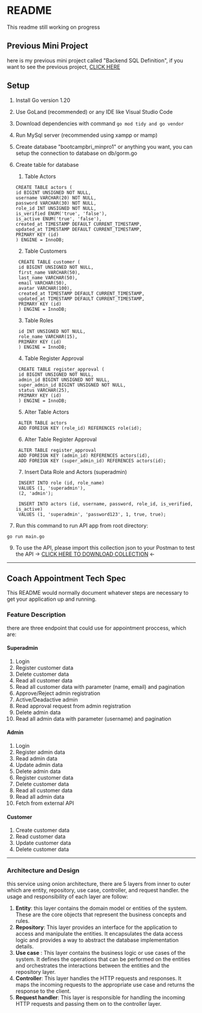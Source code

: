 # README #

This readme still working on progress

## Previous Mini Project ##
here is my previous mini project called "Backend SQL Definition", if you want to see the previous project, [CLICK HERE](https://github.com/diaspangestu/BRI-Bootcamp-Internship-Mini-Project1)

## Setup
1. Install Go version 1.20
2. Use GoLand (recommended) or any IDE like Visual Studio Code
4. Download dependencies with command `go mod tidy and go vendor`
5. Run MySql server (recommended using xampp or mamp)
6. Create database "bootcampbri_minpro1" or anything you want, you can setup the connection to database on db/gorm.go
7. Create table for database
    1. Table Actors
    ```shell
    CREATE TABLE actors (
   id BIGINT UNSIGNED NOT NULL,
   username VARCHAR(20) NOT NULL,
   password VARCHAR(30) NOT NULL,
   role_id INT UNSIGNED NOT NULL,
   is_verified ENUM('true', 'false'),
   is_active ENUM('true', 'false'),
   created_at TIMESTAMP DEFAULT CURRENT_TIMESTAMP,
   updated_at TIMESTAMP DEFAULT CURRENT_TIMESTAMP,
   PRIMARY KEY (id)
   ) ENGINE = InnoDB;
    ```
   
    2. Table Customers
   ```shell
    CREATE TABLE customer (
    id BIGINT UNSIGNED NOT NULL,
    first_name VARCHAR(50),
    last_name VARCHAR(50),
    email VARCHAR(50),
    avatar VARCHAR(100),
    created_at TIMESTAMP DEFAULT CURRENT_TIMESTAMP,
    updated_at TIMESTAMP DEFAULT CURRENT_TIMESTAMP,
    PRIMARY KEY (id)
    ) ENGINE = InnoDB;
    ```
   
    3. Table Roles
   ```shell
    id INT UNSIGNED NOT NULL,
    role_name VARCHAR(15),
    PRIMARY KEY (id)
    ) ENGINE = InnoDB;
   ```
   
    4. Table Register Approval
   ```shell
    CREATE TABLE register_approval (
    id BIGINT UNSIGNED NOT NULL,
    admin_id BIGINT UNSIGNED NOT NULL,
    super_admin_id BIGINT UNSIGNED NOT NULL,
    status VARCHAR(25),
    PRIMARY KEY (id)
    ) ENGINE = InnoDB;
    ```
   
    5. Alter Table Actors
   ```shell
    ALTER TABLE actors
    ADD FOREIGN KEY (role_id) REFERENCES role(id);
   ```
   
    6. Alter Table Register Approval
   ```shell
    ALTER TABLE register_approval
    ADD FOREIGN KEY (admin_id) REFERENCES actors(id),
    ADD FOREIGN KEY (super_admin_id) REFERENCES actors(id);
   ```
   
    7. Insert Data Role and Actors (superadmin)
   ```shell
    INSERT INTO role (id, role_name)
    VALUES (1, 'superadmin'),
    (2, 'admin');
    
    INSERT INTO actors (id, username, password, role_id, is_verified, is_active)
    VALUES (1, 'superadmin', 'password123', 1, true, true);
   ```
   
8. Run this command to run API app from root directory:
```shell
go run main.go
```

9. To use the API, please import this collection json to your Postman to test the API
-> [CLICK HERE TO DOWNLOAD COLLECTION](https://galactic-robot-267801.postman.co/workspace/Bootcamp~018ddfa3-b124-42a3-969c-9c65f80dd548/collection/16357233-9d0b805d-0360-404a-a241-b0a90cb1d69e?action=share&creator=16357233) <-

---

## Coach Appointment Tech Spec

This README would normally document whatever steps are necessary to get your application up and running.

### Feature Description ###
there are three endpoint that could use for appointment proccess, which are:

#### Superadmin ####
1. Login
2. Register customer data
3. Delete customer data
4. Read all customer data
5. Read all customer data with parameter (name, email) and pagination
6. Approve/Reject admin registration
7. Active/Deadactive admin
8. Read approval request from admin registration
9. Delete admin data
10. Read all admin data with parameter (username) and pagination

#### Admin ####
1. Login
2. Register admin data
3. Read admin data
4. Update admin data
5. Delete admin data
6. Register customer data
7. Delete customer data
8. Read all customer data
9. Read all admin data
10. Fetch from external API

#### Customer ####
1. Create customer data
2. Read customer data
3. Update customer data
4. Delete customer data

---

### Architecture and Design ###
this service using onion architecture, there are 5 layers 
from inner to outer which are entity, repository, use case,
controller, and request handler. the usage and responsibility of
each layer are follow:
1. **Entity**: this layer contains the domain model or entities
of the system. These are the core objects that 
represent the business concepts and rules.
2. **Repository**: This layer provides an interface for the 
application to access and manipulate the entities. 
It encapsulates the data access logic and provides
a way to abstract the database implementation details.
3. **Use case** : This layer contains the business logic 
or use cases of the system. It defines the operations 
that can be performed on the entities and orchestrates 
the interactions between the entities and the repository layer.
4. **Controller**: This layer handles the HTTP requests and
responses. It maps the incoming requests to the appropriate 
use case and returns the response to the client.
5. **Request handler**: This layer is responsible for handling 
the incoming HTTP requests and passing them on to 
the controller layer.
